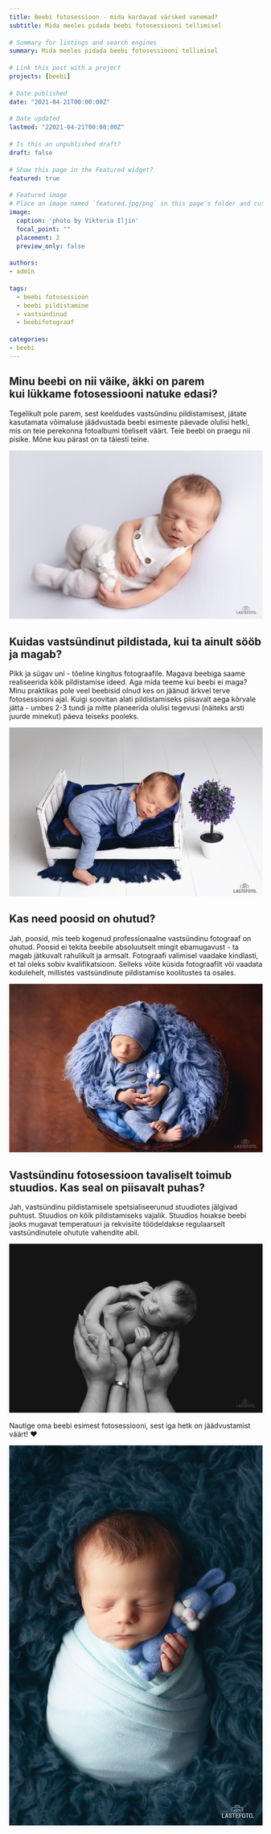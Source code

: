 ```yaml
---
title: Beebi fotosessioon - mida kardavad värsked vanemad?
subtitle: Mida meeles pidada beebi fotosessiooni tellimisel

# Summary for listings and search engines
summary: Mida meeles pidada beebi fotosessiooni tellimisel

# Link this post with a project
projects: [beebi]

# Date published
date: "2021-04-21T00:00:00Z"

# Date updated
lastmod: "22021-04-21T00:00:00Z"

# Is this an unpublished draft?
draft: false

# Show this page in the Featured widget?
featured: true

# Featured image
# Place an image named `featured.jpg/png` in this page's folder and customize its options here.
image:
  caption: 'photo by Viktoria Iljin'
  focal_point: ""
  placement: 2
  preview_only: false

authors:
- admin

tags:
  - beebi fotosessioon
  - beebi pildistamine
  - vastsündinud
  - beebifotograaf

categories:
- beebi
---
```


## Minu beebi on nii väike, äkki on parem kui lükkame fotosessiooni natuke edasi?

Tegelikult pole parem, sest keeldudes vastsündinu pildistamisest, jätate kasutamata võimaluse jäädvustada beebi esimeste päevade olulisi hetki, mis on teie perekonna fotoalbumi tõeliselt väärt. Teie beebi on praegu nii pisike. Mõne kuu pärast on ta täiesti teine.

![vastsündinu pildistamine](./mida-kardavad-varsked-vanemad-1.jpg) 

## Kuidas vastsündinut pildistada, kui ta ainult sööb ja magab?


Pikk ja sügav uni - tõeline kingitus fotograafile. Magava beebiga saame realiseerida kõik pildistamise ideed. Aga mida teeme kui beebi ei maga? Minu praktikas pole veel beebisid olnud kes on jäänud ärkvel terve fotosessiooni ajal. Kuigi soovitan alati pildistamiseks piisavalt aega kõrvale jätta - umbes 2-3 tundi ja mitte planeerida olulisi tegevusi (näiteks arsti juurde minekut) päeva teiseks pooleks.

![vastsündinu fotosessioon](./mida-kardavad-varsked-vanemad-2.jpg)

## Kas need poosid on ohutud?


Jah, poosid, mis teeb kogenud professionaalne vastsündinu fotograaf on ohutud. Poosid ei tekita beebile absoluutselt mingit ebamugavust - ta magab jätkuvalt rahulikult ja armsalt. Fotograafi valimisel vaadake kindlasti, et tal oleks sobiv kvalifikatsioon. Selleks võite küsida fotograafilt või vaadata kodulehelt, millistes vastsündinute pildistamise koolitustes ta osales. 

![vastsündinu pildistamine Tallinnas](./mida-kardavad-varsked-vanemad-3.jpg)

## Vastsündinu fotosessioon tavaliselt toimub stuudios. Kas seal on piisavalt puhas?


Jah, vastsündinu pildistamisele spetsialiseerunud stuudiotes jälgivad puhtust. Stuudios on kõik pildistamiseks vajalik. Stuudios hoiakse beebi jaoks mugavat temperatuuri ja rekvisiite töödeldakse regulaarselt vastsündinutele ohutute vahendite abil.

![vastsündinud beebi pildistamine](./mida-kardavad-varsked-vanemad-4.jpg)


Nautige oma beebi esimest fotosessiooni, sest iga hetk on jäädvustamist väärt! ❤️

![beebi fotosessioon Tallinnas](./mida-kardavad-varsked-vanemad-5.jpg)
